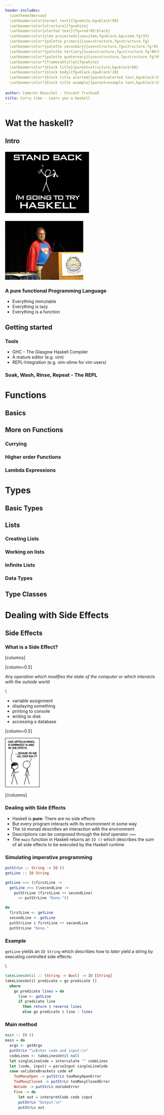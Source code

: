 ```yaml
---
header-includes:
  \usetheme{Warsaw}
  \setbeamercolor{normal text}{fg=white,bg=black!90}
  \setbeamercolor{structure}{fg=white}
  \setbeamercolor{alerted text}{fg=red!85!black}
  \setbeamercolor{item projected}{use=item,fg=black,bg=item.fg!35}
  \setbeamercolor*{palette primary}{use=structure,fg=structure.fg}
  \setbeamercolor*{palette secondary}{use=structure,fg=structure.fg!95!black}
  \setbeamercolor*{palette tertiary}{use=structure,fg=structure.fg!90!black}
  \setbeamercolor*{palette quaternary}{use=structure,fg=structure.fg!95!black,bg=black!80}
  \setbeamercolor*{framesubtitle}{fg=white}
  \setbeamercolor*{block title}{parent=structure,bg=black!60}
  \setbeamercolor*{block body}{fg=black,bg=black!10}
  \setbeamercolor*{block title alerted}{parent=alerted text,bg=black!15}
  \setbeamercolor*{block title example}{parent=example text,bg=black!15}

author: Cameron Reuschel - Vincent Truchseß
title: Curry time - Learn you a Haskell
---
```

# Wat the haskell?

## Intro

###

![Intro](standbacktryhaskell_scaled.png)

###

![Lambda man](lambda_man_scaled.jpg)


### A pure functional Programming Language

  * Everything immutable
  * Everything is lazy
  * Everything is a function

## Getting started

### Tools

  * GHC - The Glasgow Haskell Compiler
  * A mature editor (e.g. vim)
  * REPL-Integration (e.g. vim-slime for vim users)

### Soak, Wash, Rinse, Repeat - The REPL

# Functions

## Basics

### 

## More on Functions

### Currying

### Higher order Functions

### Lambda Expressions

# Types

## Basic Types

###

## Lists

### Creating Lists

### Working on lists

### Infinite Lists

### Data Types

## Type Classes

# Dealing with Side Effects

## Side Effects

### What is a Side Effect?

[columns]

[column=0.5]

*Any operation which modifies the state of the computer or which interacts with the outside world*

\ 

* variable assignment
* displaying something
* printing to console
* writing to disk
* accessing a database

[column=0.5]

![Sideeffects](haskell_scaled.png)

[/columns]

### Dealing with Side Effects

* Haskell is **pure**: There are no side effects
* But every program interacts with its environment in some way
* The `IO` monad *describes* an interaction with the environment
* Descriptions can be *composed* through the *bind* operator `>>=`
* The `main` function in Haskell returns an `IO ()` which describes the sum of all side effects to be executed by the Haskell runtime

### Simulating imperative programming

```haskell
putStrLn :: String -> IO ()
getLine :: IO String
```

```haskell
getLine >>= (\firstLine -> 
  getLine >>= (\secondLine -> 
    putStrLine (firstLine ++ secondLine)
      >> putStrLine "Done."))
```

```haskell
do
  firstLine <- getLine 
  secondLine <- getLine
  putStrLine $ firstLine ++ secondLine
  putStrLine "Done."
```

### Example

`getLine` yields an `IO String` which describes how to *later* yield a string by executing controlled side effects:

\ 

```haskell
takeLinesUntil :: (String -> Bool) -> IO [String]
takeLinesUntil predicate = go predicate []
  where
    go predicate lines = do
      line <- getLine
      if predicate line
        then return $ reverse lines
        else go predicate $ line : lines
```

### Main method

```haskell
main :: IO ()
main = do
  args <- getArgs
  putStrLn "\nEnter code and input:\n"
  codeLines <- takeLinesUntil null
  let singleLineCode = intercalate "" codeLines
  let (code, input) = parseInput singleLineCode
  case validateBrackets code of
    TooManyOpen -> putStrLn tooManyOpenError
    TooManyClosed -> putStrLn tooManyClosedError
    NoCode -> putStrLn noCodeError
    Fine -> do
      let out = interpretCode code input
      putStrLn "Output:\n"
      putStrLn out
```

